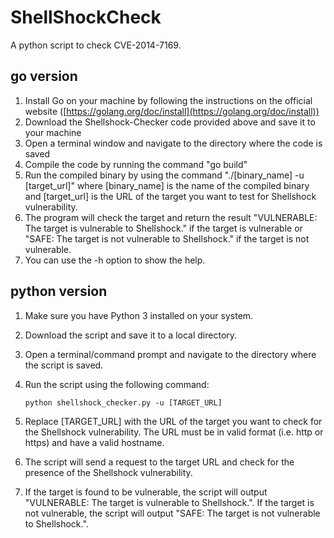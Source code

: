 # ShellShockCheck

A python script to check CVE-2014-7169.

## go version

1. Install Go on your machine by following the instructions on the official website ([https://golang.org/doc/install](https://golang.org/doc/install))
2. Download the Shellshock-Checker code provided above and save it to your machine
3. Open a terminal window and navigate to the directory where the code is saved
4. Compile the code by running the command "go build"
5. Run the compiled binary by using the command "./[binary_name] -u [target_url]" where [binary_name] is the name of the compiled binary and [target_url] is the URL of the target you want to test for Shellshock vulnerability.
6. The program will check the target and return the result "VULNERABLE: The target is vulnerable to Shellshock." if the target is vulnerable or "SAFE: The target is not vulnerable to Shellshock." if the target is not vulnerable.
7. You can use the -h option to show the help.

## python version


1. Make sure you have Python 3 installed on your system.
2. Download the script and save it to a local directory.
3. Open a terminal/command prompt and navigate to the directory where the script is saved.
4. Run the script using the following command:

   ```
   python shellshock_checker.py -u [TARGET_URL]
   ```
5. Replace [TARGET_URL] with the URL of the target you want to check for the Shellshock vulnerability. The URL must be in valid format (i.e. http or https) and have a valid hostname.
6. The script will send a request to the target URL and check for the presence of the Shellshock vulnerability.
7. If the target is found to be vulnerable, the script will output "VULNERABLE: The target is vulnerable to Shellshock.". If the target is not vulnerable, the script will output "SAFE: The target is not vulnerable to Shellshock.".

